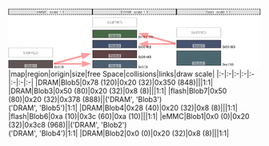 ![memory map diagram](test_generate_doc_example_three_maps_redux.png)
|map|region|origin|size|free Space|collisions|links|draw scale|
|:-|:-|:-|:-|:-|:-|:-|:-|
|DRAM|<span style='color:(8, 53, 7)'>Blob5</span>|0x78 (120)|0x20 (32)|0x350 (848)|||1:1|
|DRAM|<span style='color:(1, 18, 57)'>Blob3</span>|0x50 (80)|0x20 (32)|0x8 (8)|||1:1|
|flash|<span style='color:(11, 26, 64)'>Blob7</span>|0x50 (80)|0x20 (32)|0x378 (888)||('DRAM', 'Blob3')<BR>('DRAM', 'Blob5')|1:1|
|DRAM|<span style='color:(44, 2, 7)'>Blob4</span>|0x28 (40)|0x20 (32)|0x8 (8)|||1:1|
|flash|<span style='color:(16, 54, 65)'>Blob6</span>|0xa (10)|0x3c (60)|0xa (10)|||1:1|
|eMMC|<span style='color:(44, 28, 28)'>Blob1</span>|0x0 (0)|0x20 (32)|0x3c8 (968)||('DRAM', 'Blob2')<BR>('DRAM', 'Blob4')|1:1|
|DRAM|<span style='color:(17, 42, 66)'>Blob2</span>|0x0 (0)|0x20 (32)|0x8 (8)|||1:1|
